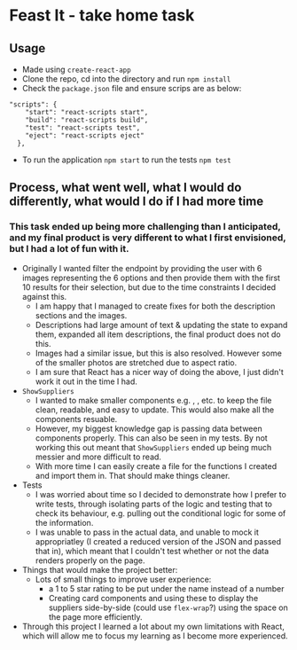 # Feast It - take home task

## Usage

- Made using `create-react-app`
- Clone the repo, cd into the directory and run `npm install`
- Check the `package.json` file and ensure scrips are as below:

```
"scripts": {
    "start": "react-scripts start",
    "build": "react-scripts build",
    "test": "react-scripts test",
    "eject": "react-scripts eject"
  },
```

- To run the application `npm start` to run the tests `npm test`

## Process, what went well, what I would do differently, what would I do if I had more time

### This task ended up being more challenging than I anticipated, and my final product is very different to what I first envisioned, but I had a lot of fun with it.

- Originally I wanted filter the endpoint by providing the user with 6 images representing the 6 options and then provide them with the first 10 results for their selection, but due to the time constraints I decided against this.
  - I am happy that I managed to create fixes for both the description sections and the images.
  - Descriptions had large amount of text & updating the state to expand them, expanded all item descriptions, the final product does not do this.
  - Images had a similar issue, but this is also resolved. However some of the smaller photos are stretched due to aspect ratio.
  - I am sure that React has a nicer way of doing the above, I just didn't work it out in the time I had.
- `ShowSuppliers`
  - I wanted to make smaller components e.g. <Name />, <ServiceType />, etc. to keep the file clean, readable, and easy to update. This would also make all the components resuable.
  - However, my biggest knowledge gap is passing data between components properly. This can also be seen in my tests. By not working this out meant that `ShowSuppliers` ended up being much messier and more difficult to read.
  - With more time I can easily create a file for the functions I created and import them in. That should make things cleaner.
- Tests
  - I was worried about time so I decided to demonstrate how I prefer to write tests, through isolating parts of the logic and testing that to check its behaviour, e.g. pulling out the conditional logic for some of the information.
  - I was unable to pass in the actual data, and unable to mock it appropriatley (I created a reduced version of the JSON and passed that in), which meant that I couldn't test whether or not the data renders properly on the page.
- Things that would make the project better:
  - Lots of small things to improve user experience:
    - a 1 to 5 star rating to be put under the name instead of a number
    - Creating card components and using these to display the suppliers side-by-side (could use `flex-wrap`?) using the space on the page more efficiently.
- Through this project I learned a lot about my own limitations with React, which will allow me to focus my learning as I become more experienced.
